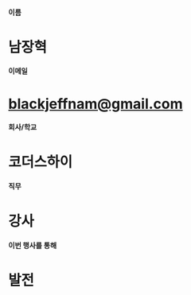 #### 이름	
#	남장혁
	
#### 이메일	
# 	blackjeffnam@gmail.com
	
#### 회사/학교	
# 	코더스하이
	
#### 직무	
#	강사
	
#### 이번 행사를 통해 	
#	발전
